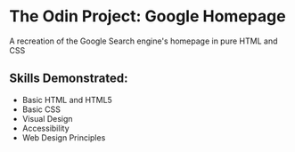 # The Odin Project: Google Homepage
A recreation of the Google Search engine's homepage in pure HTML and CSS

## Skills Demonstrated:

- Basic HTML and HTML5
- Basic CSS
- Visual Design
- Accessibility
- Web Design Principles